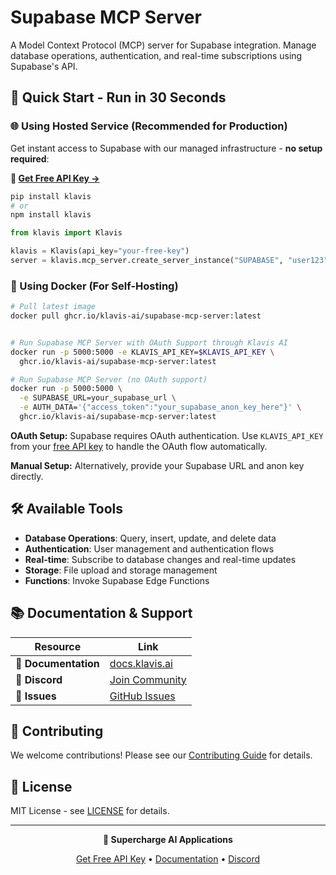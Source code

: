 # Supabase MCP Server

A Model Context Protocol (MCP) server for Supabase integration. Manage database operations, authentication, and real-time subscriptions using Supabase's API.

## 🚀 Quick Start - Run in 30 Seconds

### 🌐 Using Hosted Service (Recommended for Production)

Get instant access to Supabase with our managed infrastructure - **no setup required**:

**🔗 [Get Free API Key →](https://www.klavis.ai/home/api-keys)**

```bash
pip install klavis
# or
npm install klavis
```

```python
from klavis import Klavis

klavis = Klavis(api_key="your-free-key")
server = klavis.mcp_server.create_server_instance("SUPABASE", "user123")
```

### 🐳 Using Docker (For Self-Hosting)

```bash
# Pull latest image
docker pull ghcr.io/klavis-ai/supabase-mcp-server:latest


# Run Supabase MCP Server with OAuth Support through Klavis AI
docker run -p 5000:5000 -e KLAVIS_API_KEY=$KLAVIS_API_KEY \
  ghcr.io/klavis-ai/supabase-mcp-server:latest

# Run Supabase MCP Server (no OAuth support)
docker run -p 5000:5000 \
  -e SUPABASE_URL=your_supabase_url \
  -e AUTH_DATA='{"access_token":"your_supabase_anon_key_here"}' \
  ghcr.io/klavis-ai/supabase-mcp-server:latest
```

**OAuth Setup:** Supabase requires OAuth authentication. Use `KLAVIS_API_KEY` from your [free API key](https://www.klavis.ai/home/api-keys) to handle the OAuth flow automatically.

**Manual Setup:** Alternatively, provide your Supabase URL and anon key directly.

## 🛠️ Available Tools

- **Database Operations**: Query, insert, update, and delete data
- **Authentication**: User management and authentication flows
- **Real-time**: Subscribe to database changes and real-time updates
- **Storage**: File upload and storage management
- **Functions**: Invoke Supabase Edge Functions

## 📚 Documentation & Support

| Resource | Link |
|----------|------|
| **📖 Documentation** | [docs.klavis.ai](https://docs.klavis.ai) |
| **💬 Discord** | [Join Community](https://discord.gg/p7TuTEcssn) |
| **🐛 Issues** | [GitHub Issues](https://github.com/klavis-ai/klavis/issues) |

## 🤝 Contributing

We welcome contributions! Please see our [Contributing Guide](../../CONTRIBUTING.md) for details.

## 📜 License

MIT License - see [LICENSE](../../LICENSE) for details.

---

<div align="center">
  <p><strong>🚀 Supercharge AI Applications </strong></p>
  <p>
    <a href="https://www.klavis.ai">Get Free API Key</a> •
    <a href="https://docs.klavis.ai">Documentation</a> •
    <a href="https://discord.gg/p7TuTEcssn">Discord</a>
  </p>
</div>
